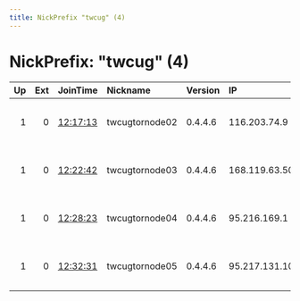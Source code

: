 ```yaml
---
title: NickPrefix "twcug" (4)
---
```


# NickPrefix: "twcug" (4)

|   Up |   Ext | JoinTime                                                                                            | Nickname       | Version   | IP             | AS                  | CC   |   ORp |   Dirp | OS    | Contact                           |   eFamMembers |
|-----:|------:|:----------------------------------------------------------------------------------------------------|:---------------|:----------|:---------------|:--------------------|:-----|------:|-------:|:------|:----------------------------------|--------------:|
|    1 |     0 | [12:17:13](https://metrics.torproject.org/rs.html#details/6DC88C9C2239F3CBBCE54D445A617BDD5CE931A6) | twcugtornode02 | 0.4.4.6   | 116.203.74.9   | Hetzner Online GmbH | de   |  9001 |      0 | Linux | tw at wittmann-consulting dot net |             1 |
|    1 |     0 | [12:22:42](https://metrics.torproject.org/rs.html#details/B8F5EFE6CA628F638B1A521334EB16A0F7F76978) | twcugtornode03 | 0.4.4.6   | 168.119.63.50  | None                | us   |  9001 |      0 | Linux | tw at wittmann-consulting dot net |             1 |
|    1 |     0 | [12:28:23](https://metrics.torproject.org/rs.html#details/4231746CEE99EF70A22B30E452241F505C85F6EA) | twcugtornode04 | 0.4.4.6   | 95.216.169.1   | Hetzner Online GmbH | fi   |  9001 |      0 | Linux | tw at wittmann-consulting dot net |             1 |
|    1 |     0 | [12:32:31](https://metrics.torproject.org/rs.html#details/CC89D71CAE25D39FAAA04128ED200E53C4E49691) | twcugtornode05 | 0.4.4.6   | 95.217.131.104 | Hetzner Online GmbH | fi   |  9001 |      0 | Linux | tw at wittmann-consulting dot net |             1 |
